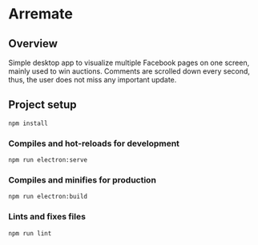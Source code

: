 # Arremate

## Overview

Simple desktop app to visualize multiple Facebook pages on one screen, mainly used to win auctions. Comments are scrolled down every second, thus, the user does not miss any important update.

## Project setup

```
npm install
```

### Compiles and hot-reloads for development

```
npm run electron:serve
```

### Compiles and minifies for production

```
npm run electron:build
```

### Lints and fixes files

```
npm run lint
```
